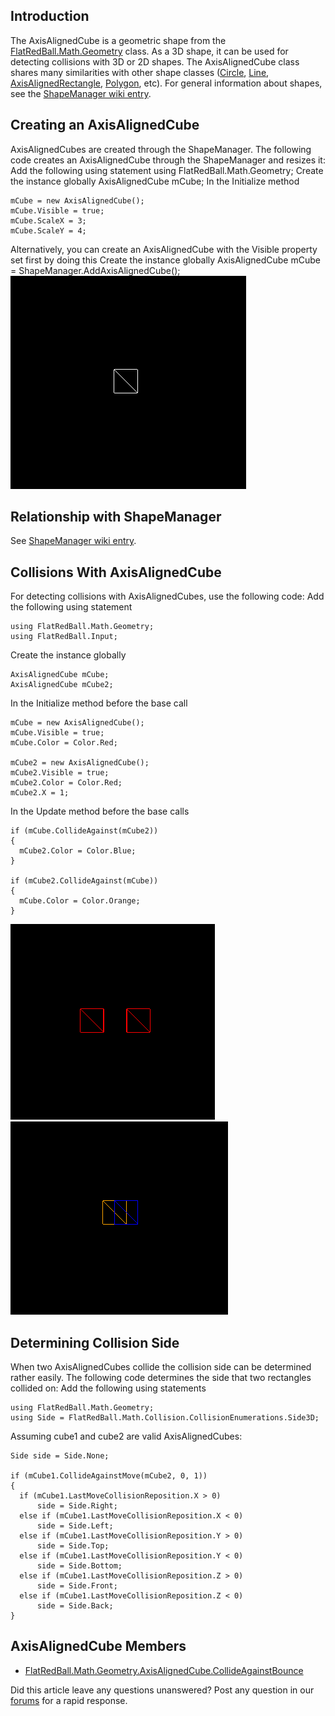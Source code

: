 ## Introduction

The AxisAlignedCube is a geometric shape from the [FlatRedBall.Math.Geometry](/frb/docs/index.php?title=FlatRedBall.Math.Geometry&action=edit&redlink=1 "FlatRedBall.Math.Geometry (page does not exist)") class. As a 3D shape, it can be used for detecting collisions with 3D or 2D shapes. The AxisAlignedCube class shares many similarities with other shape classes ([Circle](/frb/docs/index.php?title=FlatRedBall.Math.Geometry.Circle "FlatRedBall.Math.Geometry.Circle"), [Line](/frb/docs/index.php?title=FlatRedBall.Math.Geometry.Line "FlatRedBall.Math.Geometry.Line"), [AxisAlignedRectangle](/frb/docs/index.php?title=FlatRedBall.Math.Geometry.AxisAlignedRectangle "FlatRedBall.Math.Geometry.AxisAlignedRectangle"), [Polygon](/frb/docs/index.php?title=FlatRedBall.Math.Geometry.Polygon "FlatRedBall.Math.Geometry.Polygon"), etc). For general information about shapes, see the [ShapeManager wiki entry](/frb/docs/index.php?title=FlatRedBall.Math.Geometry.ShapeManager "FlatRedBall.Math.Geometry.ShapeManager").

## Creating an AxisAlignedCube

AxisAlignedCubes are created through the ShapeManager. The following code creates an AxisAlignedCube through the ShapeManager and resizes it: Add the following using statement using FlatRedBall.Math.Geometry; Create the instance globally AxisAlignedCube mCube; In the Initialize method

    mCube = new AxisAlignedCube();
    mCube.Visible = true;
    mCube.ScaleX = 3;
    mCube.ScaleY = 4;

Alternatively, you can create an AxisAlignedCube with the Visible property set first by doing this Create the instance globally AxisAlignedCube mCube = ShapeManager.AddAxisAlignedCube(); ![SimpleCube.png](/media/migrated_media-SimpleCube.png)

## Relationship with ShapeManager

See [ShapeManager wiki entry](/frb/docs/index.php?title=FlatRedBall.Math.Geometry.ShapeManager "FlatRedBall.Math.Geometry.ShapeManager").

## Collisions With AxisAlignedCube

For detecting collisions with AxisAlignedCubes, use the following code: Add the following using statement

    using FlatRedBall.Math.Geometry;
    using FlatRedBall.Input;

Create the instance globally

    AxisAlignedCube mCube;
    AxisAlignedCube mCube2;

In the Initialize method before the base call

    mCube = new AxisAlignedCube();
    mCube.Visible = true;
    mCube.Color = Color.Red;
                
    mCube2 = new AxisAlignedCube();
    mCube2.Visible = true;
    mCube2.Color = Color.Red;
    mCube2.X = 1;

In the Update method before the base calls

    if (mCube.CollideAgainst(mCube2))
    {
      mCube2.Color = Color.Blue;
    }

    if (mCube2.CollideAgainst(mCube))
    {
      mCube.Color = Color.Orange;
    }

![PreCubeCollision.png](/media/migrated_media-PreCubeCollision.png)![PostCubeCollision.png](/media/migrated_media-PostCubeCollision.png)

## Determining Collision Side

When two AxisAlignedCubes collide the collision side can be determined rather easily. The following code determines the side that two rectangles collided on: Add the following using statements

    using FlatRedBall.Math.Geometry;
    using Side = FlatRedBall.Math.Collision.CollisionEnumerations.Side3D;

Assuming cube1 and cube2 are valid AxisAlignedCubes:

    Side side = Side.None;

    if (mCube1.CollideAgainstMove(mCube2, 0, 1))
    {
      if (mCube1.LastMoveCollisionReposition.X > 0)
          side = Side.Right;
      else if (mCube1.LastMoveCollisionReposition.X < 0)
          side = Side.Left;
      else if (mCube1.LastMoveCollisionReposition.Y > 0)
          side = Side.Top;
      else if (mCube1.LastMoveCollisionReposition.Y < 0)
          side = Side.Bottom;
      else if (mCube1.LastMoveCollisionReposition.Z > 0)
          side = Side.Front;
      else if (mCube1.LastMoveCollisionReposition.Z < 0)
          side = Side.Back;
    }

## AxisAlignedCube Members

-   [FlatRedBall.Math.Geometry.AxisAlignedCube.CollideAgainstBounce](/frb/docs/index.php?title=FlatRedBall.Math.Geometry.AxisAlignedCube.CollideAgainstBounce "FlatRedBall.Math.Geometry.AxisAlignedCube.CollideAgainstBounce")

Did this article leave any questions unanswered? Post any question in our [forums](/frb/forum.md) for a rapid response.
